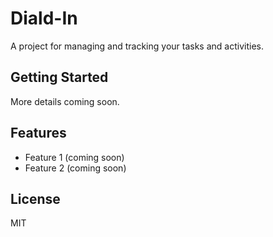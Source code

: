 # Diald-In

A project for managing and tracking your tasks and activities.

## Getting Started

More details coming soon.

## Features

- Feature 1 (coming soon)
- Feature 2 (coming soon)

## License

MIT